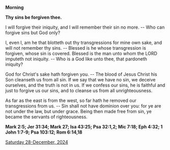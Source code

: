 **Morning**

**Thy sins be forgiven thee.**
 
I will forgive their iniquity, and I will remember their sin no more. -- Who can forgive sins but God only?
 
I, even I, am he that blotteth out thy transgressions for mine own sake, and will not remember thy sins. -- Blessed is he whose transgression is forgiven, whose sin is covered. Blessed is the man unto whom the LORD imputeth not iniquity. -- Who is a God like unto thee, that pardoneth iniquity?
 
God for Christ's sake hath forgiven you. -- The blood of Jesus Christ his Son cleanseth us from all sin. If we say that we have no sin, we deceive ourselves, and the truth is not in us. If we confess our sins, he is faithful and just to forgive us our sins, and to cleanse us from all unrighteousness.
 
As far as the east is from the west, so far hath he removed our transgressions from us. -- Sin shall not have dominion over you: for ye are not under the law, but under grace. Being then made free from sin, ye became the servants of righteousness.  

**Mark 2:5; Jer 31:34; Mark 27; Isa 43:25; Psa 32:1,2; Mic 7:18; Eph 4:32; 1 John 1:7-9; Psa 103:12; Rom 6:14,18**

[Saturday 28-December, 2024](https://t.me/daily_light)
